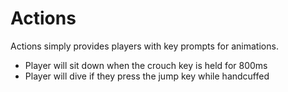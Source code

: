 # Actions

Actions simply provides players with key prompts for animations.

- Player will sit down when the crouch key is held for 800ms
- Player will dive if they press the jump key while handcuffed
